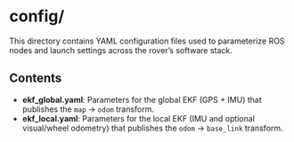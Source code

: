 # config/

This directory contains YAML configuration files used to parameterize ROS nodes and launch settings across the rover’s software stack.

## Contents

- **ekf_global.yaml**: Parameters for the global EKF (GPS + IMU) that publishes the `map` → `odom` transform.  
- **ekf_local.yaml**: Parameters for the local EKF (IMU and optional visual/wheel odometry) that publishes the `odom` → `base_link` transform.  